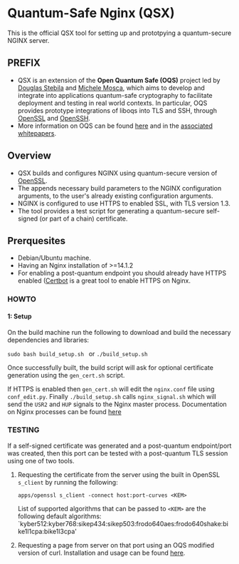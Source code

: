 # Quantum-Safe Nginx (QSX) 

This is the official QSX tool for setting up and prototpying a quantum-secure NGINX server. 


## PREFIX 

- QSX is an extension of the **Open Quantum Safe (OQS)** project led by [Douglas Stebila](https://www.douglas.stebila.ca/research/) and [Michele Mosca](http://faculty.iqc.uwaterloo.ca/mmosca/), which aims to develop and integrate into applications quantum-safe cryptography to facilitate deployment and testing in real world contexts. In particular, OQS provides prototype integrations of liboqs into TLS and SSH, through [OpenSSL](https://github.com/open-quantum-safe/openssl) and [OpenSSH](https://github.com/open-quantum-safe/openssh-portable). 
- More information on OQS can be found [here](https://openquantumsafe.org/) and in the [associated](https://openquantumsafe.org/papers/SAC-SteMos16.pdf) [whitepapers](https://openquantumsafe.org/papers/NISTPQC-CroPaqSte19.pdf).


## Overview 

- QSX builds and configures NGINX using quantum-secure version of [OpenSSL](https://github.com/open-quantum-safe/openssl).
- The appends necessary build parameters to the NGINX configuration arguments, to the user's already existing configuration arguments. 
- NGINX is configured to use HTTPS to enabled SSL, with TLS version 1.3.
- The tool provides a test script for generating a quantum-secure self-signed (or part of a chain) certificate.


## Prerquesites 
- Debian/Ubuntu machine. 
- Having an Nginx installation of >=14.1.2
- For enabling a post-quantum  endpoint you should already have HTTPS enabled ([Certbot](https://github.com/certbot/certbot) is a great tool to enable HTTPS on Nginx.

### HOWTO

#### 1: Setup 

On the build machine run the following to download and build the necessary dependencies and libraries: 


```sudo bash build_setup.sh ``` or ```./build_setup.sh```

Once successfully built, the build script will ask for optional certificate generation using the `gen_cert.sh` script. 

If HTTPS is enabled then `gen_cert.sh` will edit the `nginx.conf` file using `conf_edit.py`. Finally `./build_setup.sh` calls `nginx_signal.sh` which will send the `USR2` and `HUP` signals to the Nginx master process. Documentation on Nginx processes can be found [here](http://nginx.org/en/docs/control.html)


### TESTING

If a self-signed certificate was generated and a post-quantum endpoint/port was created, then this port can be tested with a post-quantum TLS session using one of two tools. 
1. Requesting the certificate from the server using the built in OpenSSL `s_client` by running the following: 

    `apps/openssl s_client -connect host:port-curves <KEM>`
 
    List of supported algorithms that can be passed to `<KEM>` are the following default algorithms:        `kyber512:kyber768:sikep434:sikep503:frodo640aes:frodo640shake:bike1l1cpa:bike1l3cpa'
   
2. Requesting a page from server on that port using an OQS modified version of curl. Installation and usage can be found [here](https://github.com/open-quantum-safe/oqs-demos/tree/main/curl).
